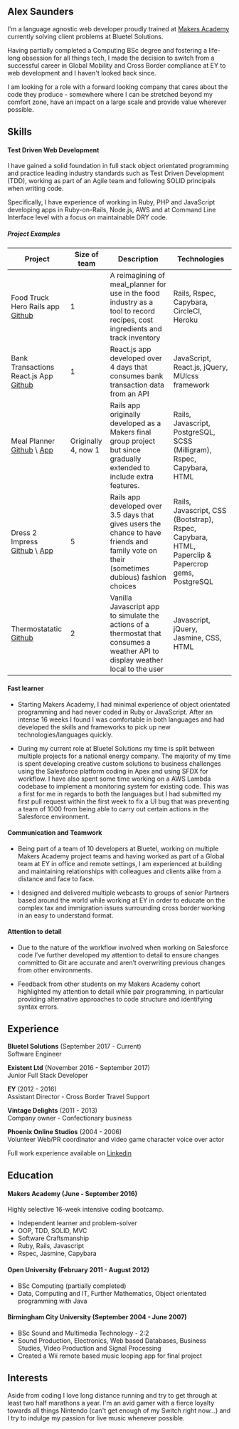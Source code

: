 ## Alex Saunders

I'm a language agnostic web developer proudly trained at [Makers Academy](http://www.makersacademy.com/) currently solving client problems at Bluetel Solutions.

Having partially completed a Computing BSc degree and fostering a life-long obsession for all things tech, I made the decision to switch from a successful career in Global Mobility and Cross Border compliance at EY to web development and I haven't looked back since.

I am looking for a role with a forward looking company that cares about the code they produce - somewhere where I can be stretched beyond my comfort zone, have an impact on a large scale and provide value wherever possible.

## Skills

#### Test Driven Web Development

I have gained a solid foundation in full stack object orientated programming and practice leading industry standards such as Test Driven Development (TDD), working as part of an Agile team and following SOLID principals when writing code.

Specifically, I have experience of working in Ruby, PHP and JavaScript developing apps in Ruby-on-Rails, Node.js, AWS and at Command Line Interface level with a focus on maintainable DRY code.

##### Project Examples
| Project | Size of team | Description | Technologies |
|---------|--------|-------------|--------------|
| Food Truck Hero Rails app<br>[Github](https://github.com/acsauk/food_truck_hero) | 1 | A reimagining of meal_planner for use in the food industry as a tool to record recipes, cost ingredients and track inventory | Rails, Rspec, Capybara, CircleCI, Heroku |
| Bank Transactions React.js App<br>[Github](https://github.com/acsauk/react_api) |1| React.js app developed over 4 days that consumes bank transaction data from an API | JavaScript, React.js, jQuery, MUIcss framework |
| Meal Planner<br>[Github](https://github.com/acsauk/meal_planner) \ [App](https://meal-planner-ma.herokuapp.com/) |Originally 4, now 1| Rails app originally developed as a Makers final group project but since gradually extended to include extra features. | Rails, Javascript, PostgreSQL, SCSS (Milligram), Rspec, Capybara, HTML |
| Dress 2 Impress<br> [Github](https://github.com/jonnymoore12/dress_2_impress) \ [App](https://dress-2-impress-acsauk.herokuapp.com/dilemmas) | 5 | Rails app developed over 3.5 days that gives users the chance to have friends and family vote on their (sometimes dubious) fashion choices | Rails, Javascript, CSS (Bootstrap), Rspec, Capybara, HTML, Paperclip & Papercrop gems, PostgreSQL |
| Thermostatatic<br> [Github](https://github.com/acsauk/thermostat_js) | 2 | Vanilla Javascript app to simulate the actions of a thermostat that consumes a weather API to display weather local to the user | Javascript, jQuery, Jasmine, CSS, HTML |

#### Fast learner

- Starting Makers Academy, I had minimal experience of object orientated programming and had never coded in Ruby or JavaScript. After an intense 16 weeks I found I was comfortable in both languages and had developed the skills and frameworks to pick up new technologies/languages quickly.

- During my current role at Bluetel Solutions my time is split between multiple projects for a national energy company. The majority of my time is spent developing creative custom solutions to business challenges using the Salesforce platform coding in Apex and using SFDX for workflow. I have also spent some time working on a AWS Lambda codebase to implement a monitoring system for existing code. This was a first for me in regards to both the languages but I had submitted my first pull request within the first week to fix a UI bug that was preventing a team of 1000 from being able to carry out certain actions in the Salesforce environment.


#### Communication and Teamwork

- Being part of a team of 10 developers at Bluetel, working on multiple Makers Academy project teams and having worked as part of a Global team at EY in office and remote settings, I am experienced at building and maintaining relationships with colleagues and clients alike from a distance and face to face.

- I designed and delivered multiple webcasts to groups of senior Partners based around the world while working at EY in order to educate on the complex tax and immigration issues surrounding cross border working in an easy to understand format. 


#### Attention to detail

- Due to the nature of the workflow involved when working on Salesforce code I’ve further developed my attention to detail to ensure changes committed to Git are accurate and aren’t overwriting previous changes from other environments. 

- Feedback from other students on my Makers Academy cohort highlighted my attention to detail while pair programming, in particular providing alternative approaches to code structure and identifying syntax errors. 


## Experience

__Bluetel Solutions__ (September 2017 - Current)   
Software Engineer

__Existent Ltd__ (November 2016 - September 2017)   
Junior Full Stack Developer

__EY__ (2012 - 2016)   
Assistant Director - Cross Border Travel Support

__Vintage Delights__ (2011 - 2013)   
Company owner - Confectionary business

__Phoenix Online Studios__ (2004 - 2006)   
Volunteer Web/PR coordinator and video game character voice over actor

Full work experience available on [Linkedin](https://uk.linkedin.com/in/alex-saunders-b027b115)

## Education

#### Makers Academy (June - September 2016)

Highly selective 16-week intensive coding bootcamp.

- Independent learner and problem-solver
- OOP, TDD, SOLID, MVC
- Software Craftsmanship
- Ruby, Rails, Javascript
- Rspec, Jasmine, Capybara

#### Open University (February 2011 - August 2012)

- BSc Computing (partially completed)
- Data, Computing and IT, Further Mathematics, Object orientated programming with Java

#### Birmingham City University (September 2004 - June 2007)

- BSc Sound and Multimedia Technology - 2:2
- Sound Production, Electronics, Web based Databases, Business Studies, Video Production and Signal Processing
- Created a Wii remote based music looping app for final project

## Interests

Aside from coding I love long distance running and try to get through at least two half marathons a year. I'm an avid gamer with a fierce loyalty towards all things Nintendo (can't get enough of my Switch right now...) and I try to indulge my passion for live music whenever possible.
